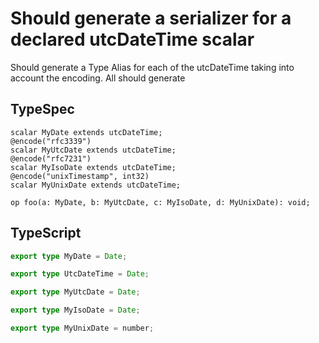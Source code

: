 # Should generate a serializer for a declared utcDateTime scalar

Should generate a Type Alias for each of the utcDateTime taking into account the encoding. All should generate

## TypeSpec

```tsp
scalar MyDate extends utcDateTime;
@encode("rfc3339")
scalar MyUtcDate extends utcDateTime;
@encode("rfc7231")
scalar MyIsoDate extends utcDateTime;
@encode("unixTimestamp", int32)
scalar MyUnixDate extends utcDateTime;

op foo(a: MyDate, b: MyUtcDate, c: MyIsoDate, d: MyUnixDate): void;
```

## TypeScript

```ts src/models/models.ts
export type MyDate = Date;

export type UtcDateTime = Date;

export type MyUtcDate = Date;

export type MyIsoDate = Date;

export type MyUnixDate = number;
```
